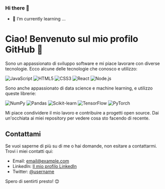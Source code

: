 ### Hi there 👋

- 🌱 I’m currently learning ...

# Ciao! Benvenuto sul mio profilo GitHub 👋

Sono un appassionato di sviluppo software e mi piace lavorare con diverse tecnologie. Ecco alcune delle tecnologie che conosco e utilizzo:

![JavaScript](https://commons.wikimedia.org/wiki/File:JavaScript-logo.png)
![HTML5](https://commons.wikimedia.org/wiki/File:HTML5_logo_and_wordmark.svg)
![CSS3](https://example.com/path/to/css3-logo.png)
![React](https://example.com/path/to/react-logo.png)
![Node.js](https://example.com/path/to/nodejs-logo.png)

Sono anche appassionato di data science e machine learning, e utilizzo queste librerie:

![NumPy](https://example.com/path/to/numpy-logo.png)
![Pandas](https://example.com/path/to/pandas-logo.png)
![Scikit-learn](https://example.com/path/to/scikit-learn-logo.png)
![TensorFlow](https://example.com/path/to/tensorflow-logo.png)
![PyTorch](https://example.com/path/to/pytorch-logo.png)

Mi piace condividere il mio lavoro e contribuire a progetti open source. Dai un'occhiata ai miei repository per vedere cosa sto facendo di recente.

## Contattami

Se vuoi saperne di più su di me o hai domande, non esitare a contattarmi. Trovi i miei contatti qui:

- Email: [email@example.com](mailto:email@example.com)
- LinkedIn: [Il mio profilo LinkedIn](https://www.linkedin.com/in/username)
- Twitter: [@username](https://twitter.com/username)

Spero di sentirti presto! 😊

<!--
**AntonioSimonetti/AntonioSimonetti** is a ✨ _special_ ✨ repository because its `README.md` (this file) appears on your GitHub profile.

Here are some ideas to get you started:

- 🔭 I’m currently working on ...
- 🌱 I’m currently learning ...
- 👯 I’m looking to collaborate on ...
- 🤔 I’m looking for help with ...
- 💬 Ask me about ...
- 📫 How to reach me: ...
- 😄 Pronouns: ...
- ⚡ Fun fact: ...
-->
